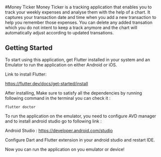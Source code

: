 #Money Ticker
Money Ticker is a tracking application that enables you to track your weekly expenses and analyse them with the help of a chart. It captures your transaction date and time when you add a new transaction to help you remember those expenses. You can delete any added transation which you do not intent to keep a track anymore and the chart will automatically adjust according to updated transations.

## Getting Started

To start using this application, get Flutter installed in your system and an Emulator to run the application on either Android or iOS.

Link to install Flutter: 

https://flutter.dev/docs/get-started/install

After installing, Make sure to satisfy all the dependencies by running following command in the terminal you can check it :

```
flutter doctor
```
To run the application on the emulator, you need to configure AVD manager and to install android studio go to following link :

Android Studio : https://developer.android.com/studio

Configure Dart and Flutter extension in your android studio and restart IDE. 

Now you can run the application on you emulator or device!
